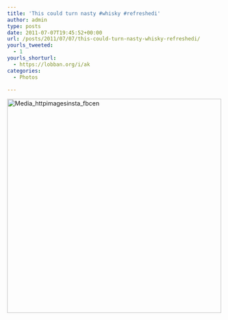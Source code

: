 ```yaml
---
title: 'This could turn nasty #whisky #refreshedi'
author: admin
type: posts
date: 2011-07-07T19:45:52+00:00
url: /posts/2011/07/07/this-could-turn-nasty-whisky-refreshedi/
yourls_tweeted:
  - 1
yourls_shorturl:
  - https://lobban.org/i/ak
categories:
  - Photos

---
```

<div class='posterous_autopost'>
  <a href="http://instagr.am/p/HKPxO/"></p> 
  
  <div class='p_embed p_image_embed'>
    <a href="http://posterous.com/getfile/files.posterous.com/nonimage/jGzciBttzDujtiBbqmmmDdztCyJkHJqDifzEzquwvHGuIEwHtsjkwbxdrCdt/media_httpimagesinsta_Fbcen.jpg.scaled1000.jpg"><img alt="Media_httpimagesinsta_fbcen" height="500" src="https://posterous.com/getfile/files.posterous.com/nonimage/jGzciBttzDujtiBbqmmmDdztCyJkHJqDifzEzquwvHGuIEwHtsjkwbxdrCdt/media_httpimagesinsta_Fbcen.jpg.scaled500.jpg" width="500" /></a>
  </div>
  
  <p>
    </a></div>